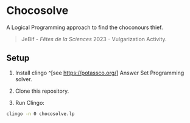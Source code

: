 # Chocosolve

A Logical Programming approach to find the choconours thief. 

> JeBif - *Fêtes de la Sciences* 2023 - Vulgarization Activity.

## Setup 

1. Install clingo ^[see <https://potassco.org/>] Answer Set Programming solver.

2. Clone this repository.

3. Run Clingo:

```bash
clingo -n 0 chocosolve.lp
```
